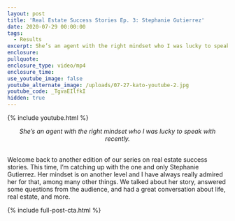 ```yaml
---
layout: post
title: 'Real Estate Success Stories Ep. 3: Stephanie Gutierrez'
date: 2020-07-29 00:00:00
tags:
  - Results
excerpt: She’s an agent with the right mindset who I was lucky to speak with recently.
enclosure:
pullquote:
enclosure_type: video/mp4
enclosure_time:
use_youtube_image: false
youtube_alternate_image: /uploads/07-27-kato-youtube-2.jpg
youtube_code: _TgvaEIlfkI
hidden: true
---
```


{% include youtube.html %}

<center><em>She&rsquo;s an agent with the right mindset who I was lucky to speak with recently.</em></center>

<br>Welcome back to another edition of our series on real estate success stories. This time, I’m catching up with the one and only Stephanie Gutierrez. Her mindset is on another level and I have always really admired her for that, among many other things. We talked about her story, answered some questions from the audience, and had a great conversation about life, real estate, and more.

{% include full-post-cta.html %}